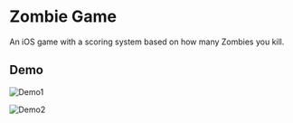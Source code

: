 # Zombie Game

An iOS game with a scoring system based on how many Zombies you kill. 

## Demo

![Demo1](demo1.gif)
 
![Demo2](demo2.gif)
